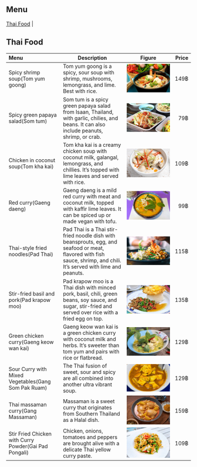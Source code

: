 ## Menu

[Thai Food](#thai-food) | 

## Thai Food
|          Menu               |           Description            | Figure |Price  |
|:----------------------------|----------------------------------|--------|------:|
|  Spicy shrimp soup(Tom yum goong)    | Tom yum goong is a spicy, sour soup with shrimp, mushrooms, lemongrass, and lime. Best with rice. |![Tom yum goong](images/thai-food-images/Thai-1.jpg)|    149฿     |
|  Spicy green papaya salad(Som tum)   | Som tum is a spicy green papaya salad from Isaan, Thailand, with garlic, chilies, and beans. It can also include peanuts, shrimp, or crab. |![Som tum](images/thai-food-images/Thai-2.jpg) |    79฿    |
|  Chicken in coconut soup(Tom kha kai)| Tom kha kai is a creamy chicken soup with coconut milk, galangal, lemongrass, and chillies. It’s topped with lime leaves and served with rice. |![Tom kha kai](images/thai-food-images/Thai-3.jpg) |    109฿     |
|  Red curry(Gaeng daeng)              | Gaeng daeng is a mild red curry with meat and coconut milk, topped with kaffir lime leaves. It can be spiced up or made vegan with tofu. |![Gaeng daeng](images/thai-food-images/Thai-4.jpg) |    99฿    |
|  Thai-style fried noodles(Pad Thai)  | Pad Thai is a Thai stir-fried noodle dish with beansprouts, egg, and seafood or meat, flavored with fish sauce, shrimp, and chili. It’s served with lime and peanuts. |![Pad Thai](images/thai-food-images/Thai-5.jpg) |    115฿    |
|  Stir-fried basil and pork(Pad krapow moo) | Pad krapow moo is a Thai dish with minced pork, basil, chili, green beans, soy sauce, and sugar, stir-fried and served over rice with a fried egg on top. |![Pad krapow moo](images/thai-food-images/Thai-6.jpg) | 135฿ |
|  Green chicken curry(Gaeng keow wan kai)   | Gaeng keow wan kai is a green chicken curry with coconut milk and herbs. It’s sweeter than tom yum and pairs with rice or flatbread. |![Gaeng keow wan kai](images/thai-food-images/Thai-7.jpg) | 129฿ |
|  Sour Curry with Mixed Vegetables(Gang Som Pak Ruam) | The Thai fusion of sweet, sour and spicy are all combined into another ultra vibrant soup. |![Gang Som Pak Ruam](images/thai-food-images/Thai-8.jpg) | 129฿ |
|  Thai massaman curry(Gang Massaman) | Massaman is a sweet curry that originates from Southern Thailand as a Halal dish. |![Gang Massaman](images/thai-food-images/Thai-9.jpg) | 159฿ |
|  Stir Fried Chicken with Curry Powder(Gai Pad Pongali) | Chicken, onions, tomatoes and peppers are brought alive with a delicate Thai yellow curry paste. |![Gai Pad Pongali](images/thai-food-images/Thai-10.jpg) | 109฿ |